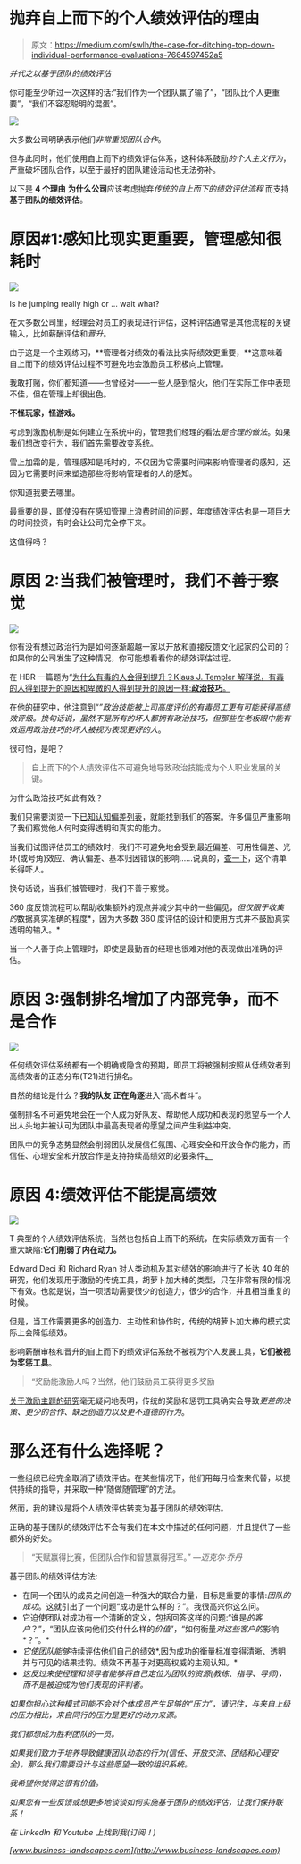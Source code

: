# 抛弃自上而下的个人绩效评估的理由

> 原文：<https://medium.com/swlh/the-case-for-ditching-top-down-individual-performance-evaluations-7664597452a5>

*并代之以基于团队的绩效评估*

你可能至少听过一次这样的话:“我们作为一个团队赢了输了”，“团队比个人更重要”，“我们不容忍聪明的混蛋”。

![](img/79243ff105f9b4847ba47ef1f4f7250f.png)

大多数公司明确表示他们*非常重视团队合作*。

但与此同时，他们使用自上而下的绩效评估体系，这种体系鼓励*的个人主义行为*，严重破坏团队合作，以至于最好的团队建设活动也无法弥补。

以下是 **4 个理由** **为什么公司**应该考虑抛弃*传统的自上而下的绩效评估流程* 而支持**基于团队的绩效评估**。

# **原因#1:感知比现实更重要，管理感知很耗时**

![](img/7d3134f3601c07a2bd6fc7a0877e6383.png)

Is he jumping really high or … wait what?

在大多数公司里，经理会对员工的表现进行评估，这种评估通常是其他流程的关键输入，比如薪酬评估和*晋升*。

由于这是一个主观练习，**管理者对绩效的看法比实际绩效更重要，**这意味着自上而下的绩效评估过程不可避免地会激励员工积极向上管理。

我敢打赌，你们都知道——也曾经对——一些人感到恼火，他们在实际工作中表现不佳，但在管理上却很出色。

**不怪玩家，怪游戏。**

考虑到激励机制是如何建立在系统中的，管理我们经理的看法*是合理的做法*。如果我们想改变行为，我们首先需要改变系统。

雪上加霜的是，管理感知是耗时的，不仅因为它需要时间来影响管理者的感知，还因为它需要时间来塑造那些将影响管理者的人的感知。

你知道我要去哪里。

最重要的是，即使没有在感知管理上浪费时间的问题，年度绩效评估也是一项巨大的时间投资，有时会让公司完全停下来。

这值得吗？

# 原因 2:当我们被管理时，我们不善于察觉

![](img/d43e72a62ead010d2ed1bad25899ee51.png)

你有没有想过政治行为是如何逐渐超越一家以开放和直接反馈文化起家的公司的？如果你的公司发生了这种情况，你可能想看看你的绩效评估过程。

在 HBR 一篇题为“[为什么有毒的人会得到提升？Klaus J. Templer 解释说，有毒的人得到提升的原因和卑微的人得到提升的原因一样:**政治技巧**。](https://hbr.org/2018/07/why-do-toxic-people-get-promoted-for-the-same-reason-humble-people-do-political-skill)

在他的研究中，他注意到“*”政治技能被上司高度评价的有毒员工更有可能获得高绩效评级。换句话说，虽然不是所有的坏人都拥有政治技巧，但那些在老板眼中能有效运用政治技巧的坏人被视为表现更好的人*。

很可怕，是吧？

> 自上而下的个人绩效评估不可避免地导致政治技能成为个人职业发展的关键。

为什么政治技巧如此有效？

我们只需要浏览一下[已知认知偏差列表](https://en.wikipedia.org/wiki/List_of_cognitive_biases)，就能找到我们的答案。许多偏见严重影响了我们察觉他人何时变得透明和真实的能力。

当我们试图评估员工的绩效时，我们不可避免地会受到最近偏差、可用性偏差、光环(或号角)效应、确认偏差、基本归因错误的影响……说真的，[查一下](https://en.wikipedia.org/wiki/List_of_cognitive_biases)，这个清单长得吓人。

换句话说，当我们被管理时，我们不善于察觉。

360 度反馈流程可以帮助收集额外的观点并减少其中的一些偏见，*但仅限于收集的*数据真实准确的程度*，因为大多数 360 度评估的设计和使用方式并不鼓励真实透明的输入。*

当一个人善于向上管理时，即使是最勤奋的经理也很难对他的表现做出准确的评估。

# 原因 3:强制排名增加了内部竞争，而不是合作

![](img/b13edd0eb8a33a366b5d069a9bf14b8a.png)

任何绩效评估系统都有一个明确或隐含的预期，即员工将被强制按照从低绩效者到高绩效者的正态分布(T21)进行排名。

自然的结论是什么？**我的队友** **正在角逐**进入“高术者斗”。

强制排名不可避免地会在一个人成为好队友、帮助他人成功和表现的愿望与一个人出人头地并被认可为团队中最高表现者的愿望之间产生利益冲突。

团队中的竞争态势显然会削弱团队发展信任氛围、心理安全和开放合作的能力，而信任、心理安全和开放合作是支持持续高绩效的必要条件[。](https://rework.withgoogle.com/blog/five-keys-to-a-successful-google-team/)

# 原因 4:绩效评估不能提高绩效

![](img/5addd9db45a5ee99a9baf96fc20c9d69.png)

T 典型的个人绩效评估系统，当然也包括自上而下的系统，在实际绩效方面有一个重大缺陷:**它们削弱了内在动力。**

Edward Deci 和 Richard Ryan 对人类动机及其对绩效的影响进行了长达 40 年的研究，他们发现用于激励的传统工具，胡萝卜加大棒的类型，只在非常有限的情况下有效。也就是说，当一项活动需要很少的创造力，很少的合作，并且相当重复的时候。

但是，当工作需要更多的创造力、主动性和协作时，传统的胡萝卜加大棒的模式实际上会降低绩效。

影响薪酬审核和晋升的自上而下的绩效评估系统不被视为个人发展工具，**它们被视为奖惩工具**。

> “奖励能激励人吗？当然，他们鼓励员工获得更多奖励

[关于激励主题的研究](https://selfdeterminationtheory.org/SDT/documents/2000_RyanDeci_SDT.pdf)毫无疑问地表明，传统的奖励和惩罚工具确实会导致*更差的决策、更少的合作、缺乏创造力以及更不道德的行为*。

# 那么还有什么选择呢？

一些组织已经完全取消了绩效评估。在某些情况下，他们用每月检查来代替，以提供持续的指导，并采取一种“随做随管理”的方法。

然而，我的建议是将个人绩效评估转变为基于团队的绩效评估。

正确的基于团队的绩效评估不会有我们在本文中描述的任何问题，并且提供了一些额外的好处。

> “天赋赢得比赛，但团队合作和智慧赢得冠军。” *—迈克尔·乔丹*

基于团队的绩效评估方法:

*   在同一个团队的成员之间创造一种强大的联合力量，目标是重要的事情:*团队的成功*。这就引出了一个问题“成功是什么样的？”。我很高兴你这么问。
*   它迫使团队对成功有一个清晰的定义，包括回答这样的问题:“谁是*的客户*？”，“团队应该向他们交付什么样的*价值*”，“如何衡量*对这些客户的*影响*？”。*
*   *它使团队能够*持续评估他们自己的绩效*,因为成功的衡量标准变得清晰、透明并与可见的结果挂钩。绩效不再基于对更高权威的主观认知。*
*   *这反过来使经理和领导者能够将自己定位为团队的资源(教练、指导、导师)，而不是被迫成为他们表现的评判者。*

*如果你担心这种模式可能不会对个体成员产生足够的“压力”，请记住，与来自上级的压力相比，来自同行的压力是更好的动力来源。*

*我们都想成为胜利团队的一员。*

*如果我们致力于培养导致健康团队动态的行为(信任、开放交流、团结和心理安全)，那么我们需要设计与这些愿望一致的组织系统。*

*我希望你觉得这很有价值。*

*如果您有一些反馈或想更多地谈谈如何实施基于团队的绩效评估，让我们保持联系！*

*在 LinkedIn 和 Youtube 上找到我(订阅！)*

*[www.business-landscapes.com](http://www.business-landscapes.com)*